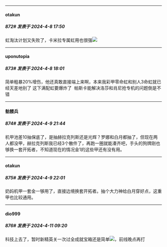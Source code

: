 ﻿
*****

####  otakun  
##### 872#       发表于 2024-4-8 17:50

虹淘汰计划又失败了，卡米拉专属虹用也很强<img src="https://static.saraba1st.com/image/smiley/face2017/066.png" referrerpolicy="no-referrer">


*****

####  uponutopia  
##### 873#       发表于 2024-4-8 18:01

简单粗暴20%增伤，他还真敢直接端上来啊，本来我彩甲零命虹和别人3命虹就已经天差地别了 这下满配虹要爆炸了  帕斯卡能解决洛莎和肖尼抢专机的问题倒是不错


*****

####  骷髅兵  
##### 874#       发表于 2024-4-9 21:44

机甲池差10抽保底了，是抽赫拉克列斯还是光辉？罗娜和白月都抽了，但现在两人都没甲，赫拉克列斯我已经3个散件了，再跑一圈就能凑齐吧，手头的狗牌刚也够换一套开拓者，不知道现在的情况金1的这些甲还有没有用。


*****

####  otakun  
##### 875#       发表于 2024-4-9 22:01

奶妈机甲一套金一够用了，直接边境换套开拓者。抽个大力神给白月穿好点，这重甲也比较通用。


*****

####  dio999  
##### 876#       发表于 2024-4-11 09:20

科技上去了，暂时新精英关一次过全成就宝箱还是简单<img src="https://static.saraba1st.com/image/smiley/face2017/018.png" referrerpolicy="no-referrer">，前线晚点再打


